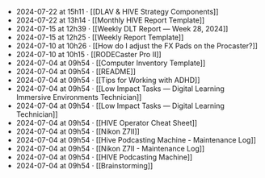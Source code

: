 - 2024-07-22 at 15h11 · [[DLAV & HIVE Strategy Components]]
- 2024-07-22 at 13h14 · [[Monthly HIVE Report Template]]
- 2024-07-15 at 12h39 · [[Weekly DLT Report — Week 28, 2024]]
- 2024-07-15 at 12h25 · [[Weekly Report Template]]
- 2024-07-10 at 10h26 · [[How do I adjust the FX Pads on the Procaster?]]
- 2024-07-10 at 10h15 · [[RODECaster Pro II]]
- 2024-07-04 at 09h54 · [[Computer Inventory Template]]
- 2024-07-04 at 09h54 · [[README]]
- 2024-07-04 at 09h54 · [[Tips for Working with ADHD]]
- 2024-07-04 at 09h54 · [[Low Impact Tasks — Digital Learning Immersive Environments Technician]]
- 2024-07-04 at 09h54 · [[Low Impact Tasks — Digital Learning Technician]]
- 2024-07-04 at 09h54 · [[HIVE Operator Cheat Sheet]]
- 2024-07-04 at 09h54 · [[Nikon Z7II]]
- 2024-07-04 at 09h54 · [[Hive Podcasting Machine - Maintenance Log]]
- 2024-07-04 at 09h54 · [[Nikon Z7II - Maintenance Log]]
- 2024-07-04 at 09h54 · [[HIVE Podcasting Machine]]
- 2024-07-04 at 09h54 · [[Brainstorming]]
